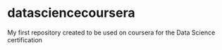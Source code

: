 # datasciencecoursera
My first repository created to be used on coursera for the Data Science certification
